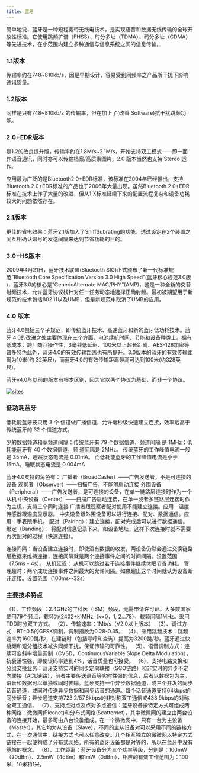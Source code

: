 ```yaml
---
title: 蓝牙
---
```


简单地说，蓝牙是一种短程宽带无线电技术，是实现语音和数据无线传输的全球开放性标准。它使用跳频扩谱（FHSS）、时分多址（TDMA）、码分多址（CDMA）等先进技术，在小范围内建立多种通信与信息系统之间的信息传输。

### 1.1版本

传输率约在748~810kb/s，因是早期设计，容易受到同频率之产品所干扰下影响通讯质量。

### 1.2版本

同样是只有748~810kb/s 的传输率，但在加上了(改善 Software)抗干扰跳频功能。

### 2.0+EDR版本

是1.2的改良提升版，传输率约在1.8M/s~2.1M/s，开始支持双工模式——即一面作语音通讯，同时亦可以传输档案/高质素图片，2.0 版本当然也支持 Stereo 运作。

应用最为广泛的是Bluetooth2.0+EDR标准，该标准在2004年已经推出，支持Bluetooth 2.0+EDR标准的产品也于2006年大量出现。虽然Bluetooth 2.0+EDR标准在技术上作了大量的改进，但从1.X标准延续下来的配置流程复杂和设备功耗较大的问题依然存在。

### 2.1版本

更佳的省电效果：蓝牙2.1版加入了SniffSubrating的功能，透过设定在2个装置之间互相确认讯号的发送间隔来达到节省功耗的目的。

### 3.0+HS版本

2009年4月21日，蓝牙技术联盟(Bluetooth SIG)正式颁布了新一代标准规范”Bluetooth Core Specification Version 3.0 High Speed”(蓝牙核心规范3.0版 )，蓝牙3.0的核心是”GenericAlternate MAC/PHY”(AMP)，这是一种全新的交替射频技术，允许蓝牙协议栈针对任一任务动态地选择正确射频。最初被期望用于新规范的技术包括802.11以及UMB，但是新规范中取消了UMB的应用。

### 4.0 版本

蓝牙4.0包括三个子规范，即传统蓝牙技术、高速蓝牙和新的蓝牙低功耗技术。蓝牙 4.0的改进之处主要体现在三个方面，电池续航时间、节能和设备种类上。拥有低成本，跨厂商互操作性，3毫秒低延迟、100米以上超长距离、AES-128加密等诸多特色此外，蓝牙4.0的有效传输距离也有所提升。3.0版本的蓝牙的有效传输距离为10米(约 32英尺)，而蓝牙4.0的有效传输距离最高可达到100米(约328英尺)。

蓝牙v4.0与以前的版本有根本区别，因为它以两个协议为基础，而非一个协议。

[![sites](BT/1.png)](https://www.qitas.cn) 

### 低功耗蓝牙

低耗能蓝牙技只用 3 个 信道做广播信道，允许毫秒级快速建立连接，效率远高于传统蓝牙的 32 个信道方式。

少的数据频道和宽频道间隔：传统蓝牙有 79 个数据信道，频道间隔 是 1MHz；低耗能蓝牙有 40 个数据信道，频 道间隔是 2MHz。
传统蓝牙的工作峰值电流一般是 35mA，睡眠状态电流是 0.01mA。
而低耗能蓝牙的工作峰值电流是小于 15mA，睡眠状态电流是 0.004mA


蓝牙4.0支持的角色有：
广播者（BroadCaster）——广告发送者，不是可连接的设备
观察者（Observer）——扫描广告，不能够启动连接
外围设备（Peripheral）——广告发送者，是可连接的设备，在单一链路层连接时作为一个从机
中央设备（Center）——扫描广告启动连接，在单一或者多链路层连接时作为主机，支持三个同时连接
广播者跟观察者配对使用不能建立连接。应用：温度传感器跟温度显示器。
中央设备跟外围设备可以进行连接、配对、数据通信。应用：手表跟手机。
配对（Pairing）：建立连接，配对完成后可以进行数据通信。
绑定（Banding）： 将配对信息记录下来，如设备地址，这样下次连接时就不需要再次配对的过程（快速连接）。

连接间隔：当设备建立连接时，即使没有数据的收发，两设备仍然会通过交换链路层数据来维持连接，连接间隔就是两个连接事件之间的时间间隔。设置范围（7.5ms - 4s）。
从机延迟： 从机可以跳过若干连接事件继续休眠节省功耗。
管理超时：两个成功连接事件之间最大的允许间隔。如果超出这个时间就认为设备断开连接。设置范围（100ms--32s）


### 主要技术特点

（1）、工作频段 ：2.4GHz的工科医（ISM）频段，无需申请许可证。大多数国家使用79个频点，载频为(2402+k)MHz（k=0，1, 2…78），载频间隔1MHz。采用TDD时分双工方式。 
（2）、传输速率：1Mb/s（V2.0以上版本） 
（3）、调试方式：BT=0.5的GFSK调制，调制指数为0.28-0.35。 
（4）、采用跳频技术：跳频速率为1600跳/秒，在建链时（包括寻呼和查询）提高为3200跳/秒。蓝牙通过快跳频和短分组技术减少同频干扰，保证传输的可靠性。 
（5）、语音调制方式：连续可变斜率增量调制（CVSD，ContinuousVariable Slope Delta Modulation），抗衰落性强，即使误码率达到4%，话音质量也可接受。 
（6）、支持电路交换和分组交换业务：蓝牙支持实时的同步定向联接（SCO链路）和非实时的异步不定向联接（ACL链路），前者主要传送语音等实时性强的信息，后者以数据包为主。语音和数据可以单独或同时传输。蓝牙支持一个异步数据通道，或三个并发的同步话音通道，或同时传送异步数据和同步话音的通道。每个话音通道支持64kbps的同步话音；异步通道支持723.2/57.6kbps的非对称双工通信或433.9kbps的对称全双工通信。 
（7）、支持点对点及点对多点通信：蓝牙设备按特定方式可组成两种网络：微微网(Piconet)和分布式网络(Scatternet)，其中微微网的建立由两台设备的连接开始，最多可由八台设备组成。在一个微微网中，只有一台为主设备（Master），其它均为从设备（Slave），不同的主从设备对可以采用不同的链接方式，在一次通信中，链接方式也可以任意改变。几个相互独立的微微网以特定方式链接在一起便构成了分布式网络。所有的蓝牙设备都是对等的，所以在蓝牙中没有基站的概念。 
（8）、工作距离：蓝牙设备分为三个功率等级，分别是：100mW（20dBm）、2.5mW（4dBm）和1mW（0dBm），相应的有效工作范围为：100米、10米和1米。